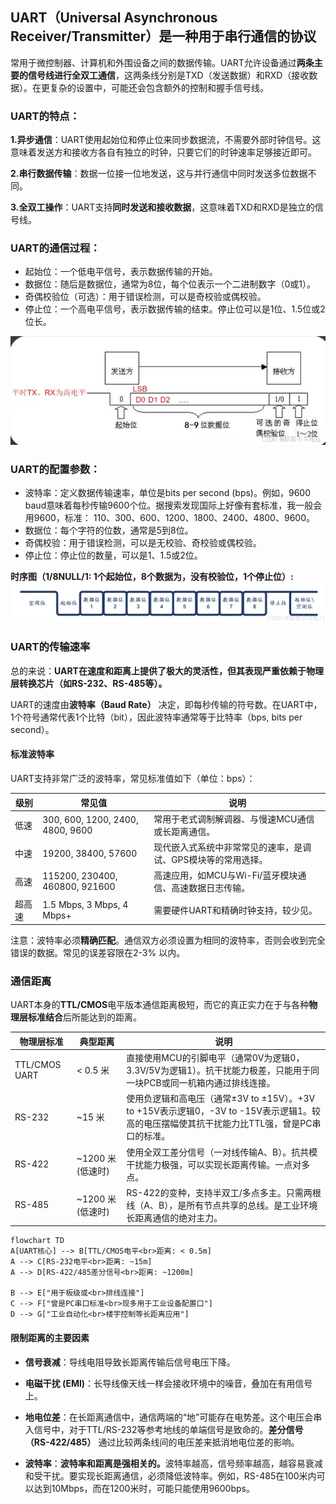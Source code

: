 ## UART（Universal Asynchronous Receiver/Transmitter）是一种用于串行通信的协议
常用于微控制器、计算机和外围设备之间的数据传输。UART允许设备通过**两条主要的信号线进行全双工通信**，这两条线分别是TXD（发送数据）和RXD（接收数据）。在更复杂的设置中，可能还会包含额外的控制和握手信号线。

### UART的特点：
	
**1.异步通信**：UART使用起始位和停止位来同步数据流，不需要外部时钟信号。这意味着发送方和接收方各自有独立的时钟，只要它们的时钟速率足够接近即可。
	
**2.串行数据传输**：数据一位接一位地发送，这与并行通信中同时发送多位数据不同。
	
**3.全双工操作**：UART支持**同时发送和接收数据**，这意味着TXD和RXD是独立的信号线。

### UART的通信过程：
	
- 起始位：一个低电平信号，表示数据传输的开始。
- 数据位：随后是数据位，通常为8位，每个位表示一个二进制数字（0或1）。
- 奇偶校验位（可选）：用于错误检测，可以是奇校验或偶校验。
- 停止位：一个高电平信号，表示数据传输的结束。停止位可以是1位、1.5位或2位长。

![alt text](image.png)

### UART的配置参数：
	
- 波特率：定义数据传输速率，单位是bits per second (bps)。例如，9600 baud意味着每秒传输9600个位。据搜索发现国际上好像有套标准，我一般会用9600，标准： 110、300、600、1200、1800、2400、4800、9600。
- 数据位：每个字符的位数，通常是5到8位。
- 奇偶校验：用于错误检测，可以是无校验、奇校验或偶校验。
- 停止位：停止位的数量，可以是1、1.5或2位。

<b>时序图（1/8NULL/1: 1个起始位，8个数据为，没有校验位，1个停止位）:</b>
![alt text](image-1.png)


### UART的传输速率
总的来说：<b>UART在速度和距离上提供了极大的灵活性，但其表现严重依赖于物理层转换芯片（如RS-232、RS-485等）。</b>

UART的速度由<b>波特率（Baud Rate）</b> 决定，即每秒传输的符号数。在UART中，1个符号通常代表1个比特（bit），因此波特率通常等于比特率（bps, bits per second）。

#### 标准波特率
UART支持非常广泛的波特率，常见标准值如下（单位：bps）：

|级别|	常见值|	说明|
|-----------------|------------------|-------------------|
|低速|	300, 600, 1200, 2400, 4800, 9600|	常用于老式调制解调器、与慢速MCU通信或长距离通信。
|中速	|19200, 38400, 57600|	现代嵌入式系统中非常常见的速率，是调试、GPS模块等的常用选择。
|高速|	115200, 230400, 460800, 921600|	高速应用，如MCU与Wi-Fi/蓝牙模块通信、高速数据日志传输。
|超高速	|1.5 Mbps, 3 Mbps, 4 Mbps+	|需要硬件UART和精确时钟支持，较少见。

注意：波特率必须**精确匹配**。通信双方必须设置为相同的波特率，否则会收到完全错误的数据。常见的误差容限在2-3% 以内。


### 通信距离

UART本身的**TTL/CMOS**电平版本通信距离极短，而它的真正实力在于与各种**物理层标准结合**后所能达到的距离。

|物理层标准	|典型距离|	说明|
|----------------|------------------|------------------|
|TTL/CMOS UART|	< 0.5 米|	直接使用MCU的引脚电平（通常0V为逻辑0，3.3V/5V为逻辑1）。抗干扰能力极差，只能用于同一块PCB或同一机箱内通过排线连接。
|RS-232	|~15 米|	使用负逻辑和高电压（通常±3V to ±15V）。+3V to +15V表示逻辑0，-3V to -15V表示逻辑1。较高的电压摆幅使其抗干扰能力比TTL强，曾是PC串口的标准。
|RS-422	|~1200 米 (低速时)	|使用全双工差分信号（一对线传输A、B）。抗共模干扰能力极强，可以实现长距离传输。一点对多点。
|RS-485	|~1200 米 (低速时)	|RS-422的变种，支持半双工/多点多主。只需两根线（A、B），是所有节点共享的总线。是工业环境长距离通信的绝对主力。

```mermaid
flowchart TD
A[UART核心] --> B[TTL/CMOS电平<br>距离: < 0.5m]
A --> C[RS-232电平<br>距离: ~15m]
A --> D[RS-422/485差分信号<br>距离: ~1200m]

B --> E["用于板级或<br>排线连接"]
C --> F["曾是PC串口标准<br>现多用于工业设备配置口"]
D --> G["工业自动化<br>楼宇控制等长距离应用"]
```
#### 限制距离的主要因素
- **信号衰减**：导线电阻导致长距离传输后信号电压下降。

- **电磁干扰 (EMI)**：长导线像天线一样会接收环境中的噪音，叠加在有用信号上。

- **地电位差**：在长距离通信中，通信两端的“地”可能存在电势差。这个电压会串入信号中，对于TTL/RS-232等参考地线的单端信号是致命的。**差分信号（RS-422/485）** 通过比较两条线间的电压差来抵消地电位差的影响。

- **波特率**：<b>波特率和距离是强相关的。</b>波特率越高，信号频率越高，越容易衰减和受干扰。要实现长距离通信，必须降低波特率。例如，RS-485在100米内可以达到10Mbps，而在1200米时，可能只能使用9600bps。